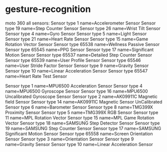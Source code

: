 # gesture-recognition
moto 360 all sensors:
Sensor type 1 name=Accelerometer Sensor
Sensor type 19 name=Step Counter Sensor
Sensor type 26 name=Wrist Tilt Sensor
Sensor type 4 name=Gyro Sensor
Sensor type 5 name=Light Sensor
Sensor type 21 name=Heart Rate Sensor
Sensor type 15 name=Game Rotation Vector Sensor
Sensor type 65538 name=Wellness Passive Sensor
Sensor type 65545 name=PPG Sensor
Sensor type 17 name=Significant Motion Sensor
Sensor type 65537 name=Detailed Step Counter Sensor
Sensor type 65539 name=User Profile Sensor
Sensor type 65546 name=User Stride Factor Sensor
Sensor type 9 name=Gravity Sensor
Sensor type 10 name=Linear Acceleration Sensor
Sensor type 65547 name=Heart Rate Test Sensor

Sensor type 1 name=MPU6500 Acceleration Sensor
Sensor type 4 name=MPU6500 Gyroscope Sensor
Sensor type 16 name=MPU6500 Uncalibrated Gyroscope Sensor
Sensor type 2 name=AK09911C Magnetic field Sensor
Sensor type 14 name=AK09911C Magnetic Sensor UnCalibrated
Sensor type 6 name=Barometer Sensor
Sensor type 8 name=TMG399X Proximity Sensor
Sensor type 5 name=TMG399X RGB Sensor
Sensor type 11 name=MPL Rotation Vector
Sensor type 15 name=MPL Game Rotation Vector
Sensor type 18 name=SAMSUNG Step Detector Sensor
Sensor type 19 name=SAMSUNG Step Counter Sensor
Sensor type 17 name=SAMSUNG Significant Motion Sensor
Sensor type 65558 name=Screen Orientation Sensor
Sensor type 3 name=Orientation Sensor
Sensor type 9 name=Gravity Sensor
Sensor type 10 name=Linear Acceleration Sensor
